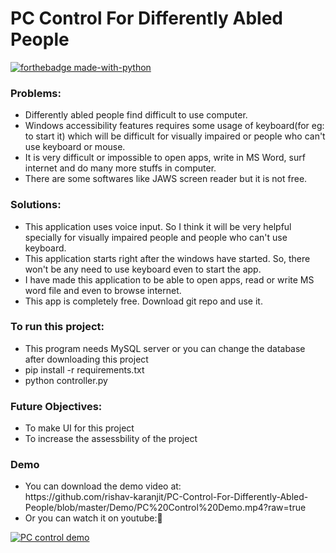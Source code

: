 # PC Control For Differently Abled People

[![forthebadge made-with-python](http://ForTheBadge.com/images/badges/made-with-python.svg)](https://www.python.org/)
### Problems:
<ul>
  <li>Differently abled people find difficult to use computer.</li>
  <li>Windows accessibility features requires some usage of keyboard(for eg: to start it) which will be difficult for visually impaired or people who can't use keyboard or mouse.</li>
  <li>It is very difficult or impossible to open apps, write in MS Word, surf internet and do many more stuffs in computer.</li>
  <li>There are some softwares like JAWS screen reader but it is not free.</li>
</ul>

### Solutions:
<ul>
  <li>This application uses voice input. So I think it will be very helpful specially for visually impaired people and people who can't use keyboard.</li>
  <li>This application starts right after the windows have started. So, there won't be any need to use keyboard even to start the app.</li>
  <li>I have made this application to be able to open apps, read or write MS word file and even to browse internet.</li>
  <li>This app is completely free. Download git repo and use it.</li>  
</ul>  

### To run this project:
<ul>
  <li>This program needs MySQL server or you can change the database after downloading this project</li>
  <li>pip install -r requirements.txt</li>
  <li>python controller.py</li>
</ul>

### Future Objectives:
<ul>
  <li>To make UI for this project</li>
  <li>To increase the assessbility of the project</li>
</ul>

### Demo
<ul>
  <li> You can download the demo video at:<br>
    https://github.com/rishav-karanjit/PC-Control-For-Differently-Abled-People/blob/master/Demo/PC%20Control%20Demo.mp4?raw=true</li>
  <li> Or you can watch it on youtube:🔽</li>
</ul>
<a href="https://www.youtube.com/watch?v=D6dtLt7ZizA"><img src="https://github.com/rishav-karanjit/PC-Control-For-Differently-Abled-People/blob/master/Demo/Demo%20Video%20Screenshot.png" alt="PC control demo"></a>
